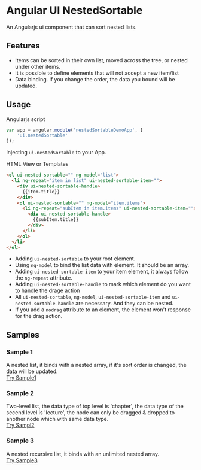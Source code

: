 Angular UI NestedSortable
======================

An Angularjs ui component that can sort nested lists.


## Features

- Items can be sorted in their own list, moved across the tree, or nested under other items.
- It is possible to define elements that will not accept a new item/list
- Data binding. If you change the order, the data you bound will be updated.

## Usage

Angularjs script

```js
var app = angular.module('nestedSortableDemoApp', [
	'ui.nestedSortable'
]);
```  
Injecting `ui.nestedSortable` to your App.



HTML View or Templates
```html
<ol ui-nested-sortable="" ng-model="list">
  <li ng-repeat="item in list" ui-nested-sortable-item="">
    <div ui-nested-sortable-handle>
      {{item.title}}
    </div>
    <ol ui-nested-sortable="" ng-model="item.items">
      <li ng-repeat="subItem in item.items" ui-nested-sortable-item="">
        <div ui-nested-sortable-handle>
          {{subItem.title}}
        </div>
      </li>
    </ol>
  </li>      
</ol> 
```  

- Adding `ui-nested-sortable` to your root element.
- Using `ng-model` to bind the list data with element. It should be an array.
- Adding `ui-nested-sortable-item` to your item element, it always follow the `ng-repeat` attribute.
- Adding `ui-nested-sortable-handle` to mark which element do you want to handle the drage action
- All `ui-nested-sortable`, `ng-model`, `ui-nested-sortable-item` and `ui-nested-sortable-handle` are necessary. And they can be nested.
- If you add a `nodrag` attribute to an element, the element won't response for the drag action.


## Samples

### Sample 1

A nested list, it binds with a nested array, if it's sort order is changed, the data will be updated.  
[Try Sample1](http://jimliu.github.io/Angular-NestedSortable/demo/sample1.html)

### Sample 2

Two-level list, the data type of top level is 'chapter', the data type of the secend level is 'lecture', the node can only be dragged & dropped to another node which with same data type.  
[Try Sampl2](http://jimliu.github.io/Angular-NestedSortable/demo/sample2.html)

### Sample 3

A nested recursive list, it binds with an unlimited nested array.  
[Try Sample3](http://jimliu.github.io/Angular-NestedSortable/demo/sample3.html)
